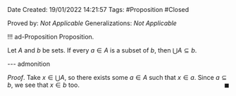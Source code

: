 <br />
<br />

Date Created: 19/01/2022 14:21:57
Tags: #Proposition #Closed 

Proved by: _Not Applicable_
Generalizations: _Not Applicable_

!!! ad-Proposition Proposition.

Let $A$ and $b$ be sets. If every $a\in A$ is a subset of $b$, then $\bigcup A\subseteq b$.

--- admonition

_Proof_. Take $x\in\bigcup A$, so there exists some $a\in A$ such that $x\in a$. Since $a\subseteq b$, we see that $x\in b$ too.<span style="float:right;">$\blacksquare$</span>
